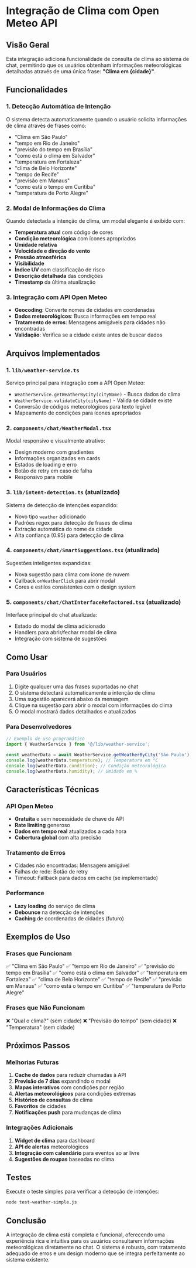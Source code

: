 # Integração de Clima com Open Meteo API

## Visão Geral

Esta integração adiciona funcionalidade de consulta de clima ao sistema de chat, permitindo que os usuários obtenham informações meteorológicas detalhadas através de uma única frase: **"Clima em {cidade}"**.

## Funcionalidades

### 1. Detecção Automática de Intenção
O sistema detecta automaticamente quando o usuário solicita informações de clima através de frases como:
- "Clima em São Paulo"
- "tempo em Rio de Janeiro"
- "previsão do tempo em Brasília"
- "como está o clima em Salvador"
- "temperatura em Fortaleza"
- "clima de Belo Horizonte"
- "tempo de Recife"
- "previsão em Manaus"
- "como está o tempo em Curitiba"
- "temperatura de Porto Alegre"

### 2. Modal de Informações do Clima
Quando detectada a intenção de clima, um modal elegante é exibido com:
- **Temperatura atual** com código de cores
- **Condição meteorológica** com ícones apropriados
- **Umidade relativa**
- **Velocidade e direção do vento**
- **Pressão atmosférica**
- **Visibilidade**
- **Índice UV** com classificação de risco
- **Descrição detalhada** das condições
- **Timestamp** da última atualização

### 3. Integração com API Open Meteo
- **Geocoding**: Converte nomes de cidades em coordenadas
- **Dados meteorológicos**: Busca informações em tempo real
- **Tratamento de erros**: Mensagens amigáveis para cidades não encontradas
- **Validação**: Verifica se a cidade existe antes de buscar dados

## Arquivos Implementados

### 1. `lib/weather-service.ts`
Serviço principal para integração com a API Open Meteo:
- `WeatherService.getWeatherByCity(cityName)` - Busca dados do clima
- `WeatherService.validateCity(cityName)` - Valida se cidade existe
- Conversão de códigos meteorológicos para texto legível
- Mapeamento de condições para ícones apropriados

### 2. `components/chat/WeatherModal.tsx`
Modal responsivo e visualmente atrativo:
- Design moderno com gradientes
- Informações organizadas em cards
- Estados de loading e erro
- Botão de retry em caso de falha
- Responsivo para mobile

### 3. `lib/intent-detection.ts` (atualizado)
Sistema de detecção de intenções expandido:
- Novo tipo `weather` adicionado
- Padrões regex para detecção de frases de clima
- Extração automática do nome da cidade
- Alta confiança (0.95) para detecção de clima

### 4. `components/chat/SmartSuggestions.tsx` (atualizado)
Sugestões inteligentes expandidas:
- Nova sugestão para clima com ícone de nuvem
- Callback `onWeatherClick` para abrir modal
- Cores e estilos consistentes com o design system

### 5. `components/chat/ChatInterfaceRefactored.tsx` (atualizado)
Interface principal do chat atualizada:
- Estado do modal de clima adicionado
- Handlers para abrir/fechar modal de clima
- Integração com sistema de sugestões

## Como Usar

### Para Usuários
1. Digite qualquer uma das frases suportadas no chat
2. O sistema detectará automaticamente a intenção de clima
3. Uma sugestão aparecerá abaixo da mensagem
4. Clique na sugestão para abrir o modal com informações do clima
5. O modal mostrará dados detalhados e atualizados

### Para Desenvolvedores
```typescript
// Exemplo de uso programático
import { WeatherService } from '@/lib/weather-service';

const weatherData = await WeatherService.getWeatherByCity('São Paulo');
console.log(weatherData.temperature); // Temperatura em °C
console.log(weatherData.condition); // Condição meteorológica
console.log(weatherData.humidity); // Umidade em %
```

## Características Técnicas

### API Open Meteo
- **Gratuita** e sem necessidade de chave de API
- **Rate limiting** generoso
- **Dados em tempo real** atualizados a cada hora
- **Cobertura global** com alta precisão

### Tratamento de Erros
- Cidades não encontradas: Mensagem amigável
- Falhas de rede: Botão de retry
- Timeout: Fallback para dados em cache (se implementado)

### Performance
- **Lazy loading** do serviço de clima
- **Debounce** na detecção de intenções
- **Caching** de coordenadas de cidades (futuro)

## Exemplos de Uso

### Frases que Funcionam
✅ "Clima em São Paulo"
✅ "tempo em Rio de Janeiro"
✅ "previsão do tempo em Brasília"
✅ "como está o clima em Salvador"
✅ "temperatura em Fortaleza"
✅ "clima de Belo Horizonte"
✅ "tempo de Recife"
✅ "previsão em Manaus"
✅ "como está o tempo em Curitiba"
✅ "temperatura de Porto Alegre"

### Frases que Não Funcionam
❌ "Qual o clima?" (sem cidade)
❌ "Previsão do tempo" (sem cidade)
❌ "Temperatura" (sem cidade)

## Próximos Passos

### Melhorias Futuras
1. **Cache de dados** para reduzir chamadas à API
2. **Previsão de 7 dias** expandindo o modal
3. **Mapas interativos** com condições por região
4. **Alertas meteorológicos** para condições extremas
5. **Histórico de consultas** de clima
6. **Favoritos** de cidades
7. **Notificações push** para mudanças de clima

### Integrações Adicionais
1. **Widget de clima** para dashboard
2. **API de alertas** meteorológicos
3. **Integração com calendário** para eventos ao ar livre
4. **Sugestões de roupas** baseadas no clima

## Testes

Execute o teste simples para verificar a detecção de intenções:
```bash
node test-weather-simple.js
```

## Conclusão

A integração de clima está completa e funcional, oferecendo uma experiência rica e intuitiva para os usuários consultarem informações meteorológicas diretamente no chat. O sistema é robusto, com tratamento adequado de erros e um design moderno que se integra perfeitamente ao sistema existente.
